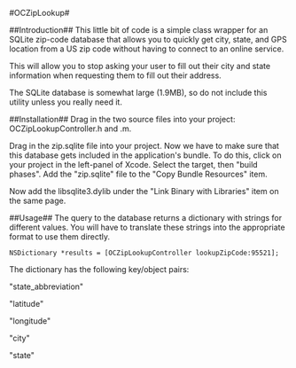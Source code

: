 #OCZipLookup#

##Introduction##
This little bit of code is a simple class wrapper for an SQLite zip-code database that allows you to quickly get city, state, and GPS location from a US zip code without having to connect to an online service.

This will allow you to stop asking your user to fill out their city and state information when requesting them to fill out their address.

The SQLite database is somewhat large (1.9MB), so do not include this utility unless you really need it.

##Installation##
Drag in the two source files into your project: OCZipLookupController.h and .m.

Drag in the zip.sqlite file into your project.  Now we have to make sure that this database gets included in the application's bundle.  To do this, click on your project in the left-panel of Xcode.  Select the target, then "build phases".  Add the "zip.sqlite" file to the "Copy Bundle Resources" item.

Now add the libsqlite3.dylib under the "Link Binary with Libraries" item on the same page.

##Usage##
The query to the database returns a dictionary with strings for different values.  You will have to translate these strings into the appropriate format to use them directly.

```
NSDictionary *results = [OCZipLookupController lookupZipCode:95521];
```

The dictionary has the following key/object pairs:

"state_abbreviation"

"latitude"

"longitude"

"city"

"state"